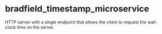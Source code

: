 # bradfield_timestamp_microservice
HTTP server with a single endpoint that allows the client to request the wall-clock time on the server.
